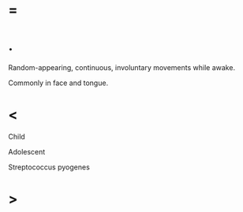# =

# .

Random-appearing, continuous, involuntary movements while awake.

Commonly in face and tongue.

# <

Child

Adolescent

Streptococcus pyogenes

# >
